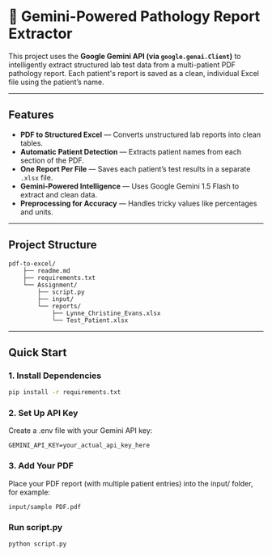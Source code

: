 # 🧬 Gemini-Powered Pathology Report Extractor

This project uses the **Google Gemini API (via `google.genai.Client`)** to intelligently extract structured lab test data from a multi-patient PDF pathology report. Each patient's report is saved as a clean, individual Excel file using the patient’s name.

---

## Features

- **PDF to Structured Excel** — Converts unstructured lab reports into clean tables.
- **Automatic Patient Detection** — Extracts patient names from each section of the PDF.
- **One Report Per File** — Saves each patient’s test results in a separate `.xlsx` file.
- **Gemini-Powered Intelligence** — Uses Google Gemini 1.5 Flash to extract and clean data.
- **Preprocessing for Accuracy** — Handles tricky values like percentages and units.

---

##  Project Structure

```
pdf-to-excel/
    ├── readme.md
    ├── requirements.txt
    └── Assignment/
        ├── script.py
        ├── input/
        └── reports/
            ├── Lynne_Christine_Evans.xlsx
            └── Test_Patient.xlsx
```

---

## Quick Start

### 1. Install Dependencies

```bash
pip install -r requirements.txt

```
### 2.  Set Up API Key
Create a .env file with your Gemini API key:

```
GEMINI_API_KEY=your_actual_api_key_here
```

### 3. Add Your PDF
Place your PDF report (with multiple patient entries) into the input/ folder, for example:

```
input/sample PDF.pdf

```

### Run script.py

```bash
python script.py

```